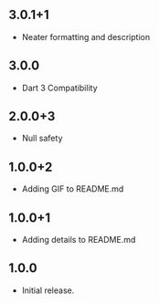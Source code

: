 ## 3.0.1+1

- Neater formatting and description

## 3.0.0

- Dart 3 Compatibility

## 2.0.0+3

- Null safety

## 1.0.0+2

- Adding GIF to README.md

## 1.0.0+1

- Adding details to README.md

## 1.0.0

- Initial release.
